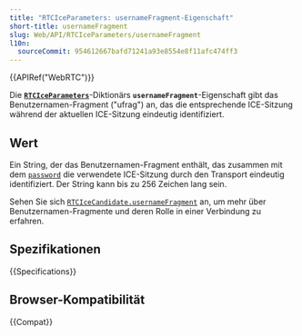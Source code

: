 ```yaml
---
title: "RTCIceParameters: usernameFragment-Eigenschaft"
short-title: usernameFragment
slug: Web/API/RTCIceParameters/usernameFragment
l10n:
  sourceCommit: 954612667bafd71241a93e8554e8f11afc474ff3
---
```


{{APIRef("WebRTC")}}

Die **[`RTCIceParameters`](/de/docs/Web/API/RTCIceParameters)**-Diktionärs
**`usernameFragment`**-Eigenschaft gibt das Benutzernamen-Fragment
("ufrag") an, das die entsprechende ICE-Sitzung während der aktuellen ICE-Sitzung eindeutig identifiziert.

## Wert

Ein String, der das Benutzernamen-Fragment enthält, das zusammen mit dem
[`password`](/de/docs/Web/API/RTCIceParameters/password) die verwendete ICE-Sitzung durch den Transport eindeutig identifiziert. Der String kann bis zu 256 Zeichen lang sein.

Sehen Sie sich [`RTCIceCandidate.usernameFragment`](/de/docs/Web/API/RTCIceCandidate/usernameFragment) an, um mehr über Benutzernamen-Fragmente und deren Rolle in einer Verbindung zu erfahren.

## Spezifikationen

{{Specifications}}

## Browser-Kompatibilität

{{Compat}}
